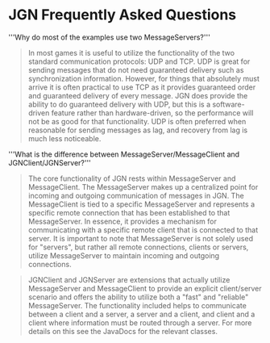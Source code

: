 # JGN Frequently Asked Questions #

'''Why do most of the examples use two MessageServers?'''
> In most games it is useful to utilize the functionality of the two standard communication protocols: UDP and TCP. UDP is great for sending messages that do not need guaranteed delivery such as synchronization information. However, for things that absolutely must arrive it is often practical to use TCP as it provides guaranteed order and guaranteed delivery of every message. JGN does provide the ability to do guaranteed delivery with UDP, but this is a software-driven feature rather than hardware-driven, so the performance will not be as good for that functionality. UDP is often preferred when reasonable for sending messages as lag, and recovery from lag is much less noticeable.

'''What is the difference between MessageServer/MessageClient and JGNClient/JGNServer?'''
> The core functionality of JGN rests within MessageServer and MessageClient. The MessageServer makes up a centralized point for incoming and outgoing communication of messages in JGN. The MessageClient is tied to a specific MessageServer and represents a specific remote connection that has been established to that MessageServer. In essence, it provides a mechanism for communicating with a specific remote client that is connected to that server. It is important to note that MessageServer is not solely used for "servers", but rather all remote connections, clients or servers, utilize MessageServer to maintain incoming and outgoing connections.

> JGNClient and JGNServer are extensions that actually utilize MessageServer and MessageClient to provide an explicit client/server scenario and offers the ability to utilize both a "fast" and "reliable" MessageServer. The functionality included helps to communicate between a client and a server, a server and a client, and client and a client where information must be routed through a server. For more details on this see the JavaDocs for the relevant classes.